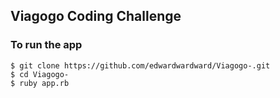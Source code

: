 ## Viagogo Coding Challenge

### To run the app

  ```
  $ git clone https://github.com/edwardwardward/Viagogo-.git
  $ cd Viagogo-
  $ ruby app.rb
  ```
